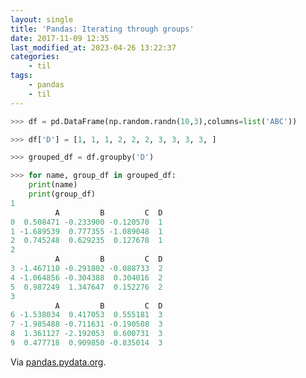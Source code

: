 ```yaml
---
layout: single
title: 'Pandas: Iterating through groups'
date: 2017-11-09 12:35
last_modified_at: 2023-04-26 13:22:37
categories:
    - til
tags:
    - pandas
    - til
---
```


```python
>>> df = pd.DataFrame(np.random.randn(10,3),columns=list('ABC'))

>>> df['D'] = [1, 1, 1, 2, 2, 2, 3, 3, 3, 3, ]

>>> grouped_df = df.groupby('D')

>>> for name, group_df in grouped_df:
    print(name)
    print(group_df)
1
          A         B         C  D
0  0.508471 -0.233900 -0.120570  1
1 -1.689539  0.777355 -1.089048  1
2  0.745248  0.629235  0.127678  1
2
          A         B         C  D
3 -1.467110 -0.291802 -0.088733  2
4 -1.064856 -0.304388  0.304016  2
5  0.987249  1.347647  0.152276  2
3
          A         B         C  D
6 -1.538034  0.417053  0.555181  3
7 -1.985488 -0.711631 -0.190508  3
8  1.361127 -2.192053  0.600731  3
9  0.477718  0.909850 -0.835014  3
```

Via [pandas.pydata.org](http://pandas.pydata.org/pandas-docs/stable/groupby.html#iterating-through-groups).
